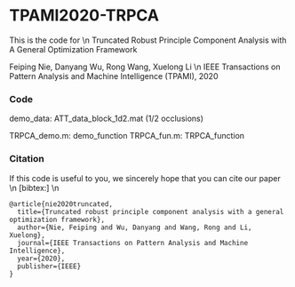 # TPAMI2020-TRPCA
This is the code for \n
Truncated Robust Principle Component Analysis with A General Optimization Framework  

Feiping Nie, Danyang Wu, Rong Wang, Xuelong Li \n
IEEE Transactions on Pattern Analysis and Machine Intelligence (TPAMI), 2020 

### Code 
  demo_data: ATT_data_block_1d2.mat (1/2 occlusions) 
  
  TRPCA_demo.m: demo_function 
  TRPCA_fun.m:  TRPCA_function 

### Citation
If this code is useful to you, we sincerely hope that you can cite our paper \n
[bibtex:] \n

```
@article{nie2020truncated,
  title={Truncated robust principle component analysis with a general optimization framework},
  author={Nie, Feiping and Wu, Danyang and Wang, Rong and Li, Xuelong},
  journal={IEEE Transactions on Pattern Analysis and Machine Intelligence},
  year={2020},
  publisher={IEEE}
}
```
